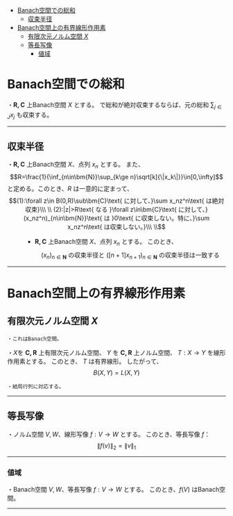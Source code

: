 
- [Banach空間での総和](#banach空間での総和)
  - [収束半径](#収束半径)
- [Banach空間上の有界線形作用素](#banach空間上の有界線形作用素)
  - [有限次元ノルム空間 $X$](#有限次元ノルム空間-x)
  - [等長写像](#等長写像)
    - [値域](#値域)


# Banach空間での総和

・$\bm{R,C}$ 上Banach空間 $X$ とする。
で総和が絶対収束するならば、元の総和 $\sum_{j\in J}x_j$ も収束する。

---

## 収束半径

<dl><dt>

・$\bm{R,C}$ 上Banach空間 $X$、点列 $x_n$ とする。
また、
$$R=\frac{1}{\inf_{n\in\bm{N}}\sup_{k\ge n}\sqrt[k]{\|x_k\|}}\in[0,\infty]$$
と定める。このとき、$R$ は一意的に定まって、
$$(1):\forall z\in B(0,R)\sub\bm{C}\text{ に対して、}\sum x_nz^n\text{ は絶対収束}\\\ \\
(2):|z|>R\text{ なる }\forall z\in\bm{C}\text{ に対して、}(x_nz^n)_{n\in\bm{N}}\text{ は }0\text{ に収束しない。特に、}\sum x_nz^n\text{ は収束しない。}\\\ \\$$

</dt><dd>

- $\bm{R,C}$ 上Banach空間 $X$、点列 $x_n$ とする。
このとき、$$(x_n)_{n\in\bm{N}}\text{ の収束半径と }([n+1]x_{n+1})_{n\in\bm{N}}\text{ の収束半径は一致する}$$



</dd></dl>

---

# Banach空間上の有界線形作用素

## 有限次元ノルム空間 $X$

    ・これはBanach空間。

・$X$を $\bm{C,R}$ 上有限次元ノルム空間、 $Y$ を $\bm{C,R}$ 上ノルム空間、 $T:X\to Y$ を線形作用素とする。
このとき、 $T$ は有界線形。
したがって、$$B(X,Y)=L(X,Y)$$

    ・結局行列に対応する。


---

## 等長写像

・ノルム空間 $V,W$、線形写像 $f:V\to W$ とする。
このとき、等長写像 $f$：
$$\|f(v)\|_2=\|v\|_1$$

---

### 値域

・Banach空間 $V,W$、等長写像 $f:V\to W$ とする。
このとき、$f(V)$ はBanach空間。


---